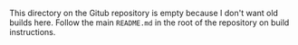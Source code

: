 This directory on the Gitub repository is empty because I don't want old builds here. Follow the main `README.md` in the root of the repository on build instructions.
